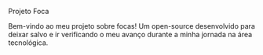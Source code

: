 Projeto Foca

Bem-vindo ao meu projeto sobre focas! Um open-source desenvolvido para deixar salvo e ir verificando o meu avanço durante a minha jornada na área tecnológica.

